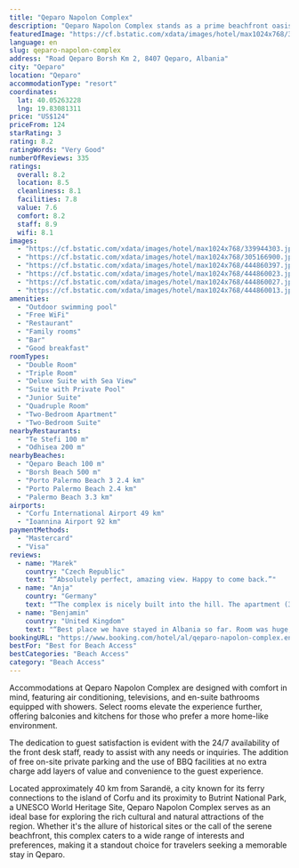 ```yaml
---
title: "Qeparo Napolon Complex"
description: "Qeparo Napolon Complex stands as a prime beachfront oasis in Qeparo, boasting an outdoor pool and a generously sized sun terrace that promises relaxation and leisure."
featuredImage: "https://cf.bstatic.com/xdata/images/hotel/max1024x768/339944303.jpg?k=e40952d7813176ad813997e43f43d0826077148cdd3e7bb4aa5d071e5d394661&o=&hp=1"
language: en
slug: qeparo-napolon-complex
address: "Road Qeparo Borsh Km 2, 8407 Qeparo, Albania"
city: "Qeparo"
location: "Qeparo"
accommodationType: "resort"
coordinates:
  lat: 40.05263228
  lng: 19.83081311
price: "US$124"
priceFrom: 124
starRating: 3
rating: 8.2
ratingWords: "Very Good"
numberOfReviews: 335
ratings:
  overall: 8.2
  location: 8.5
  cleanliness: 8.1
  facilities: 7.8
  value: 7.6
  comfort: 8.2
  staff: 8.9
  wifi: 8.1
images:
  - "https://cf.bstatic.com/xdata/images/hotel/max1024x768/339944303.jpg?k=e40952d7813176ad813997e43f43d0826077148cdd3e7bb4aa5d071e5d394661&o=&hp=1"
  - "https://cf.bstatic.com/xdata/images/hotel/max1024x768/305166900.jpg?k=4228a8f22374cc384448b216ade3fc2b4c0fa8c8990c1b3702b5d4db8fed6575&o=&hp=1"
  - "https://cf.bstatic.com/xdata/images/hotel/max1024x768/444860397.jpg?k=f8bbdb7fac37c3f45135d9ab72903b79fa92fb27708e1034abb55ddb9c9feaea&o=&hp=1"
  - "https://cf.bstatic.com/xdata/images/hotel/max1024x768/444860023.jpg?k=cec5eec82f9194dc9e7f6186a105bcbfaa7da15133d818c9d9d1d35504651f60&o=&hp=1"
  - "https://cf.bstatic.com/xdata/images/hotel/max1024x768/444860027.jpg?k=c4e09951341b497b7b2ee3badb58b34bef57f04b0c75649678abb4e23f99087b&o=&hp=1"
  - "https://cf.bstatic.com/xdata/images/hotel/max1024x768/444860013.jpg?k=f7da5d4f1551030d967007b2e1aa7f8255dbca1d852c64f06695ec15c54d22f4&o=&hp=1"
amenities:
  - "Outdoor swimming pool"
  - "Free WiFi"
  - "Restaurant"
  - "Family rooms"
  - "Bar"
  - "Good breakfast"
roomTypes:
  - "Double Room"
  - "Triple Room"
  - "Deluxe Suite with Sea View"
  - "Suite with Private Pool"
  - "Junior Suite"
  - "Quadruple Room"
  - "Two-Bedroom Apartment"
  - "Two-Bedroom Suite"
nearbyRestaurants:
  - "Te Stefi 100 m"
  - "Odhisea 200 m"
nearbyBeaches:
  - "Qeparo Beach 100 m"
  - "Borsh Beach 500 m"
  - "Porto Palermo Beach 3 2.4 km"
  - "Porto Palermo Beach 2.4 km"
  - "Palermo Beach 3.3 km"
airports:
  - "Corfu International Airport 49 km"
  - "Ioannina Airport 92 km"
paymentMethods:
  - "Mastercard"
  - "Visa"
reviews:
  - name: "Marek"
    country: "Czech Republic"
    text: "“Absolutely perfect, amazing view. Happy to come back.”"
  - name: "Anja"
    country: "Germany"
    text: "“The complex is nicely built into the hill. The apartment (3 beds) faced south and west with beautiful sea and sunset views. It‘s only a few steps to the shore and promenade.”"
  - name: "Benjamin"
    country: "United Kingdom"
    text: "“Best place we have stayed in Albania so far. Room was huge, staff were amazing, especially the server in the restaurant. Impeccable manners and very helpful. Great location for the beach. Food was good also”"
bookingURL: "https://www.booking.com/hotel/al/qeparo-napolon-complex.en-gb.html?aid=8035640"
bestFor: "Best for Beach Access"
bestCategories: "Beach Access"
category: "Beach Access"
---
```


Accommodations at Qeparo Napolon Complex are designed with comfort in mind, featuring air conditioning, televisions, and en-suite bathrooms equipped with showers. Select rooms elevate the experience further, offering balconies and kitchens for those who prefer a more home-like environment.

The dedication to guest satisfaction is evident with the 24/7 availability of the front desk staff, ready to assist with any needs or inquiries. The addition of free on-site private parking and the use of BBQ facilities at no extra charge add layers of value and convenience to the guest experience.

Located approximately 40 km from Sarandë, a city known for its ferry connections to the island of Corfu and its proximity to Butrint National Park, a UNESCO World Heritage Site, Qeparo Napolon Complex serves as an ideal base for exploring the rich cultural and natural attractions of the region. Whether it's the allure of historical sites or the call of the serene beachfront, this complex caters to a wide range of interests and preferences, making it a standout choice for travelers seeking a memorable stay in Qeparo.